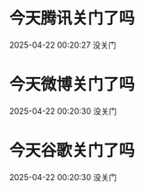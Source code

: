 # 今天腾讯关门了吗

2025-04-22 00:20:27 没关门

# 今天微博关门了吗

2025-04-22 00:20:30 没关门

# 今天谷歌关门了吗

2025-04-22 00:20:30 没关门


